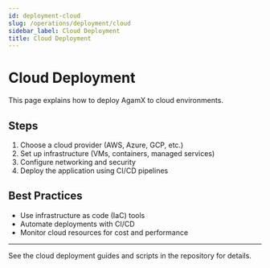 ```yaml
---
id: deployment-cloud
slug: /operations/deployment/cloud
sidebar_label: Cloud Deployment
title: Cloud Deployment
---
```


# Cloud Deployment

This page explains how to deploy AgamX to cloud environments.

## Steps
1. Choose a cloud provider (AWS, Azure, GCP, etc.)
2. Set up infrastructure (VMs, containers, managed services)
3. Configure networking and security
4. Deploy the application using CI/CD pipelines

## Best Practices
- Use infrastructure as code (IaC) tools
- Automate deployments with CI/CD
- Monitor cloud resources for cost and performance

---

See the cloud deployment guides and scripts in the repository for details. 